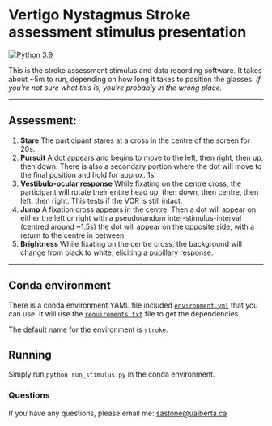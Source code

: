 # Vertigo Nystagmus Stroke assessment stimulus presentation

[![Python 3.9](https://img.shields.io/badge/python-3.9-blue.svg)](https://www.python.org/downloads/release/python-397/)

This is the stroke assessment stimulus and data recording software. It takes about ~5m to run, depending on how long it takes to position the glasses. *If you're not sure what this is, you're probably in the wrong place.*

---
## Assessment:
1. **Stare**
The participant stares at a cross in the centre of the screen for 20s.
2. **Pursuit**
A dot appears and begins to move to the left, then right, then up, then down. There is also a secondary portion where the dot will move to the final position and hold for approx. 1s. 
3. **Vestibulo-ocular response**
While fixating on the centre cross, the participant will rotate their entire head up, then down, then centre, then left, then right. This tests if the VOR is still intact.
4. **Jump**
A fixation cross appears in the centre. Then a dot will appear on either the left or right with a pseudorandom inter-stimulus-interval (centred around ~1.5s) the dot will appear on the opposite side, with a return to the centre in between.
5. **Brightness**
While fixating on the centre cross, the background will change from black to white, eliciting a pupillary response.
---
## Conda environment
There is a conda environment YAML file included [`environment.yml`](environment.yml) that you can use. It will use the [`requirements.txt`](requirements.txt) file to get the dependencies.

The default name for the environment is `stroke`.

## Running
Simply run `python run_stimulus.py` in the conda environment.

### Questions
If you have any questions, please email me: sastone@ualberta.ca
